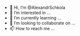 - 👋 Hi, I’m @AlexandrSchkola
- 👀 I’m interested in ...
- 🌱 I’m currently learning ...
- 💞️ I’m looking to collaborate on ...
- 📫 How to reach me ...

<!---
AlexandrSchkola/AlexandrSchkola is a ✨ special ✨ repository because its `README.md` (this file) appears on your GitHub profile.
You can click the Preview link to take a look at your changes.
--->
